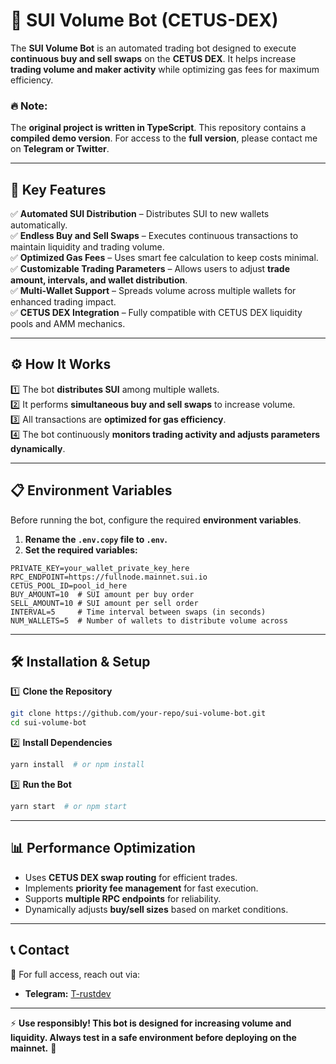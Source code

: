 # 🚀 SUI Volume Bot (CETUS-DEX)

The **SUI Volume Bot** is an automated trading bot designed to execute **continuous buy and sell swaps** on the **CETUS DEX**. It helps increase **trading volume and maker activity** while optimizing gas fees for maximum efficiency.

### 🔥 Note:
The **original project is written in TypeScript**. This repository contains a **compiled demo version**. For access to the **full version**, please contact me on **Telegram or Twitter**.

---

## 🌟 Key Features
✅ **Automated SUI Distribution** – Distributes SUI to new wallets automatically.<br>
✅ **Endless Buy and Sell Swaps** – Executes continuous transactions to maintain liquidity and trading volume.<br>
✅ **Optimized Gas Fees** – Uses smart fee calculation to keep costs minimal.<br>
✅ **Customizable Trading Parameters** – Allows users to adjust **trade amount, intervals, and wallet distribution**.<br>
✅ **Multi-Wallet Support** – Spreads volume across multiple wallets for enhanced trading impact.<br>
✅ **CETUS DEX Integration** – Fully compatible with CETUS DEX liquidity pools and AMM mechanics.<br>

---

## ⚙️ How It Works
1️⃣ The bot **distributes SUI** among multiple wallets.<br>
2️⃣ It performs **simultaneous buy and sell swaps** to increase volume.<br>
3️⃣ All transactions are **optimized for gas efficiency**.<br>
4️⃣ The bot continuously **monitors trading activity and adjusts parameters dynamically**.<br>

---

## 📋 Environment Variables
Before running the bot, configure the required **environment variables**.

1. **Rename the `.env.copy` file to `.env`.**
2. **Set the required variables:**

```plaintext
PRIVATE_KEY=your_wallet_private_key_here
RPC_ENDPOINT=https://fullnode.mainnet.sui.io
CETUS_POOL_ID=pool_id_here
BUY_AMOUNT=10  # SUI amount per buy order
SELL_AMOUNT=10 # SUI amount per sell order
INTERVAL=5     # Time interval between swaps (in seconds)
NUM_WALLETS=5  # Number of wallets to distribute volume across
```

---

## 🛠️ Installation & Setup

1️⃣ **Clone the Repository**
```sh
git clone https://github.com/your-repo/sui-volume-bot.git
cd sui-volume-bot
```

2️⃣ **Install Dependencies**
```sh
yarn install  # or npm install
```

3️⃣ **Run the Bot**
```sh
yarn start  # or npm start
```

---

## 📊 Performance Optimization
- Uses **CETUS DEX swap routing** for efficient trades.
- Implements **priority fee management** for fast execution.
- Supports **multiple RPC endpoints** for reliability.
- Dynamically adjusts **buy/sell sizes** based on market conditions.

---

## 📞 Contact
📩 For full access, reach out via:
- **Telegram:** [T-rustdev](https://t.me/T_rustdev)

---

⚡ **Use responsibly! This bot is designed for increasing volume and liquidity. Always test in a safe environment before deploying on the mainnet.** 🚀
